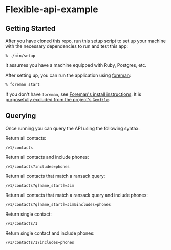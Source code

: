 Flexible-api-example
====================

Getting Started
---------------

After you have cloned this repo, run this setup script to set up your machine
with the necessary dependencies to run and test this app:

    % ./bin/setup

It assumes you have a machine equipped with Ruby, Postgres, etc.

After setting up, you can run the application using [foreman]:

    % foreman start

If you don't have `foreman`, see [Foreman's install instructions][foreman]. It
is [purposefully excluded from the project's `Gemfile`][exclude].

[foreman]: https://github.com/ddollar/foreman
[exclude]: https://github.com/ddollar/foreman/pull/437#issuecomment-41110407


Querying
--------

Once running you can query the API using the following syntax:

Return all contacts:

    /v1/contacts


Return all contacts and include phones:

    /v1/contacts?includes=phones

Return all contacts that match a ransack query:

    /v1/contacts?q[name_start]=Jim

Return all contacts that match a ransack query and include phones:

    /v1/contacts?q[name_start]=Jim&includes=phones

Return single contact:

    /v1/contacts/1

Return single contact and include phones:

    /v1/contacts/1?includes=phones
